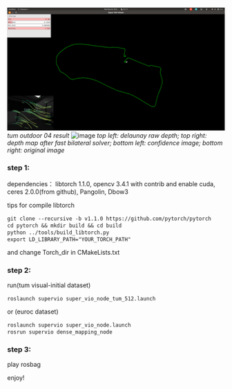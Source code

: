 ![image](./data/tum_outdoor_04.png)
*tum outdoor 04 result*
![image](./data/dense_mapping.gif)
*top left: delaunay raw depth; top right: depth map after fast bilateral solver; bottom left: confidence image; bottom right: original image*

### step 1:
dependencies： libtorch 1.1.0, opencv 3.4.1 with contrib and enable cuda, ceres 2.0.0(from github), Pangolin, Dbow3

tips for compile libtorch
```
git clone --recursive -b v1.1.0 https://github.com/pytorch/pytorch
cd pytorch && mkdir build && cd build
python ../tools/build_libtorch.py
export LD_LIBRARY_PATH="YOUR_TORCH_PATH"
```
and change Torch_dir in CMakeLists.txt

### step 2:
run(tum visual-initial dataset)
```
roslaunch supervio super_vio_node_tum_512.launch
```
or (euroc dataset)
```
roslaunch supervio super_vio_node.launch
rosrun supervio dense_mapping_node
```

### step 3:
play rosbag

enjoy!
